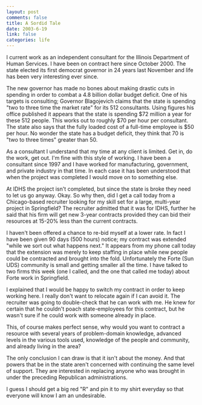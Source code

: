 ```yaml
--- 
layout: post
comments: false
title: A Sordid Tale
date: 2003-6-19
link: false
categories: life
---
```

I current work as an independent consultant for the Illinois Department of Human Services. I have been on contract here since October 2000. The state elected its first democrat governor in 24 years last November and life has been very interesting ever since.

The new governor has made no bones about making drastic cuts in spending in order to combat a 4.8 billion dollar budget deficit. One of his targets is consulting; Governor Blagojevich claims that the state is spending "two to three time the market rate" for its 512 consultants. Using figures his office published it appears that the state is spending $72 million a year for these 512 people. This works out to roughly $70 per hour per consultant. The state also says that the fully loaded cost of a full-time employee is $50 per hour. No wonder the state has a budget deficit, they think that 70 is "two to three times" greater than 50.

As a consultant I understand that my time at any client is limited. Get in, do the work, get out. I'm fine with this style of working. I have been a consultant since 1997 and I have worked for manufacturing, government, and private industry in that time. In each case it has been understood that when the project was completed I would move on to something else.

At IDHS the project isn't completed, but since the state is broke they need to let us go anyway. Okay. So why then, did I get a call today from a Chicago-based recruiter looking for my skill set for a large, multi-year project in Springfield? The recruiter admitted that it was for IDHS, further he said that his firm will get new 3-year contracts provided they can bid their resources at 15-20% less than the current contracts.

I haven't been offered a chance to re-bid myself at a lower rate. In fact I have been given 90 days (500 hours) notice; my contract was extended "while we sort out what happens next." It appears from my phone call today that the extension was merely to keep staffing in place while new people could be contracted and brought into the fold. Unfortunately the Forte (Sun UDS) community is small and getting smaller all the time. I have talked to two firms this week (one I called, and the one that called me today) about Forte work in Springfield.

I explained that I would be happy to switch my contract in order to keep working here. I really don't want to relocate again if I can avoid it. The recruiter was going to double-check that he can work with me. He knew for certain that he couldn't poach state-employees for this contract, but he wasn't sure if he could work with someone already in place.

This, of course makes perfect sense, why would you want to contract a resource with several years of problem-domain knowledge, advanced levels in the various tools used, knowledge of the people and community, and already living in the area?

The only conclusion I can draw is that it isn't about the money. And that powers that be in the state aren't concerned with continuing the same level of support. They are interested in replacing anyone who was brought in under the preceding Republican administrations.

I guess I should get a big red "R" and pin it to my shirt everyday so that everyone will know I am an undesirable.
